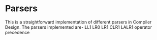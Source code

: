 # Parsers
This is a straightforward implementation of different parsers in Compiler Design. The parsers implemented are-
LL1
LR0
LR1
CLR1
LALR1
operator precedence
